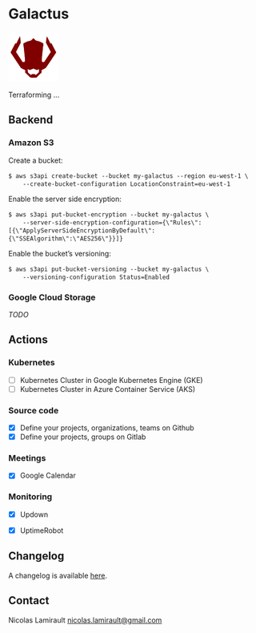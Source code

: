 # Galactus

<img src="https://github.com/nlamirault/galactus/raw/master/galactus.png" width="100">

Terraforming ...

## Backend

### Amazon S3

Create a bucket:

    $ aws s3api create-bucket --bucket my-galactus --region eu-west-1 \
        --create-bucket-configuration LocationConstraint=eu-west-1

Enable the server side encryption:

    $ aws s3api put-bucket-encryption --bucket my-galactus \
        --server-side-encryption-configuration={\"Rules\":[{\"ApplyServerSideEncryptionByDefault\":{\"SSEAlgorithm\":\"AES256\"}}]}

Enable the bucket’s versioning:

    $ aws s3api put-bucket-versioning --bucket my-galactus \
        --versioning-configuration Status=Enabled

### Google Cloud Storage

*TODO*


## Actions

### Kubernetes

* [ ] Kubernetes Cluster in Google Kubernetes Engine (GKE)
* [ ] Kubernetes Cluster in Azure Container Service (AKS)

### Source code

* [x] Define your projects, organizations, teams on Github
* [x] Define your projects, groups on Gitlab

### Meetings

* [x] Google Calendar

### Monitoring

* [x] Updown
* [x] UptimeRobot


## Changelog

A changelog is available [here](ChangeLog.md).


## Contact

Nicolas Lamirault <nicolas.lamirault@gmail.com>
